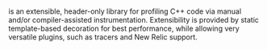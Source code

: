 # <project-name>

<project-name> is an extensible, header-only library for profiling C++ code via
manual and/or compiler-assisted instrumentation.  Extensibility is provided by
static template-based decoration for best performance, while allowing very
versatile plugins, such as tracers and New Relic support.
